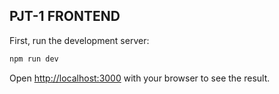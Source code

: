 
## PJT-1 FRONTEND

First, run the development server:

```bash
npm run dev
```

Open [http://localhost:3000](http://localhost:3000) with your browser to see the result.

